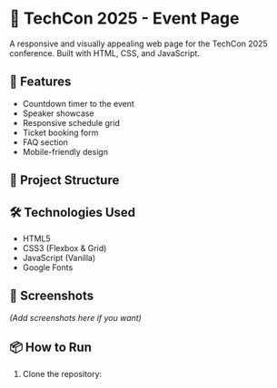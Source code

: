 # 🎉 TechCon 2025 - Event Page

A responsive and visually appealing web page for the TechCon 2025 conference. Built with HTML, CSS, and JavaScript.

## 🚀 Features

- Countdown timer to the event
- Speaker showcase
- Responsive schedule grid
- Ticket booking form
- FAQ section
- Mobile-friendly design

## 📁 Project Structure
## 🛠️ Technologies Used

- HTML5
- CSS3 (Flexbox & Grid)
- JavaScript (Vanilla)
- Google Fonts

## 📸 Screenshots

*(Add screenshots here if you want)*

## 📦 How to Run

1. Clone the repository:
